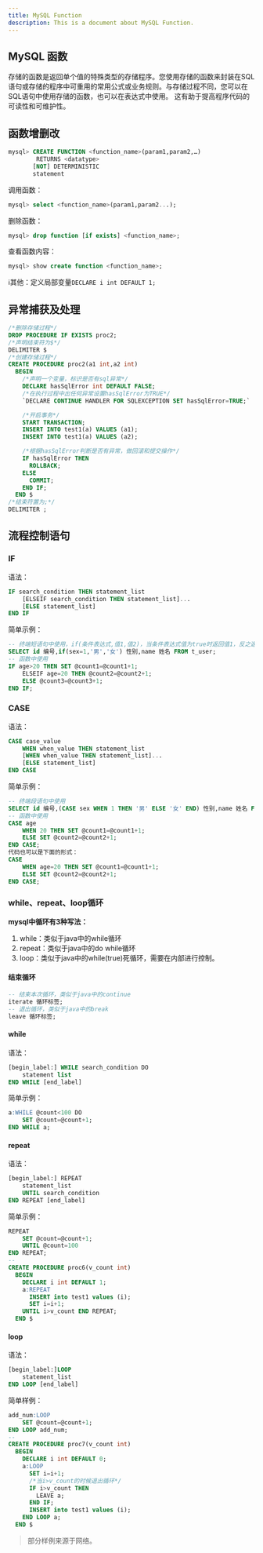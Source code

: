 ```yaml
---
title: MySQL Function
description: This is a document about MySQL Function.
---
```


## MySQL 函数

存储的函数是返回单个值的特殊类型的存储程序。您使用存储的函数来封装在SQL语句或存储的程序中可重用的常用公式或业务规则。与存储过程不同，您可以在SQL语句中使用存储的函数，也可以在表达式中使用。 这有助于提高程序代码的可读性和可维护性。

## 函数增删改

```sql
mysql> CREATE FUNCTION <function_name>(param1,param2,…)
        RETURNS <datatype>
       [NOT] DETERMINISTIC
       statement
```

调用函数：

```sql
mysql> select <function_name>(param1,param2...);
```

删除函数：

```sql
mysql> drop function [if exists] <function_name>;
```

查看函数内容：

```sql
mysql> show create function <function_name>;
```

:information_source:其他：定义局部变量`DECLARE i int DEFAULT 1; `

## 异常捕获及处理

```sql
/*删除存储过程*/
DROP PROCEDURE IF EXISTS proc2;
/*声明结束符为$*/
DELIMITER $
/*创建存储过程*/
CREATE PROCEDURE proc2(a1 int,a2 int)
  BEGIN
    /*声明一个变量，标识是否有sql异常*/
    DECLARE hasSqlError int DEFAULT FALSE;
    /*在执行过程中出任何异常设置hasSqlError为TRUE*/
    `DECLARE CONTINUE HANDLER FOR SQLEXCEPTION SET hasSqlError=TRUE;`

    /*开启事务*/
    START TRANSACTION;
    INSERT INTO test1(a) VALUES (a1);
    INSERT INTO test1(a) VALUES (a2);

    /*根据hasSqlError判断是否有异常，做回滚和提交操作*/
    IF hasSqlError THEN
      ROLLBACK;
    ELSE
      COMMIT;
    END IF;
  END $
/*结束符置为;*/
DELIMITER ;
```

## 流程控制语句

### IF

语法：

```sql
IF search_condition THEN statement_list
    [ELSEIF search_condition THEN statement_list]...
    [ELSE statement_list]
END IF
```

简单示例：

```sql
-- 终端短语句中使用，if(条件表达式,值1,值2)，当条件表达式值为true时返回值1，反之返回值2
SELECT id 编号,if(sex=1,'男','女') 性别,name 姓名 FROM t_user;
-- 函数中使用
IF age>20 THEN SET @count1=@count1+1;
    ELSEIF age=20 THEN @count2=@count2+1;
    ELSE @count3=@count3+1;
END IF;
```

### CASE

语法：

```sql
CASE case_value
    WHEN when_value THEN statement_list
    [WHEN when_value THEN statement_list]...
    [ELSE statement_list]
END CASE
```

简单示例：

```sql
-- 终端段语句中使用
SELECT id 编号,(CASE sex WHEN 1 THEN '男' ELSE '女' END) 性别,name 姓名 FROM t_user;
-- 函数中使用
CASE age
    WHEN 20 THEN SET @count1=@count1+1;
    ELSE SET @count2=@count2+1;
END CASE;
代码也可以是下面的形式：
CASE
    WHEN age=20 THEN SET @count1=@count1+1;
    ELSE SET @count2=@count2+1;
END CASE;
```

### while、repeat、loop循环

**mysql中循环有3种写法：**

1. while：类似于java中的while循环
2. repeat：类似于java中的do while循环
3. loop：类似于java中的while(true)死循环，需要在内部进行控制。

#### 结束循环

```sql
-- 结束本次循环，类似于java中的continue
iterate 循环标签;
-- 退出循环，类似于java中的break
leave 循环标签;
```

#### while

语法：

```sql
[begin_label:] WHILE search_condition DO
    statement list
END WHILE [end_label]
```

简单示例：

```sql
a:WHILE @count<100 DO
    SET @count=@count+1;
END WHILE a;
```

#### repeat

语法：

```sql
[begin_label:] REPEAT
    statement_list
    UNTIL search_condition
END REPEAT [end_label]
```

简单示例：

```sql
REPEAT
    SET @count=@count+1;
    UNTIL @count=100
END REPEAT;
-- 
CREATE PROCEDURE proc6(v_count int)
  BEGIN
    DECLARE i int DEFAULT 1;
    a:REPEAT
      INSERT into test1 values (i);
      SET i=i+1;
    UNTIL i>v_count END REPEAT;
  END $
```

#### loop

语法：

```sql
[begin_label:]LOOP
    statement_list
END LOOP [end_label]
```

简单样例：

```sql
add_num:LOOP
    SET @count=@count+1;
END LOOP add_num;
-- 
CREATE PROCEDURE proc7(v_count int)
  BEGIN
    DECLARE i int DEFAULT 0;
    a:LOOP
      SET i=i+1;
      /*当i>v_count的时候退出循环*/
      IF i>v_count THEN
        LEAVE a;
      END IF;
      INSERT into test1 values (i);
    END LOOP a;
  END $
```

> 部分样例来源于网络。



